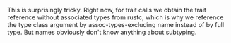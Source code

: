 This is surprisingly tricky. Right now, for trait calls we obtain the trait reference without associated types from rustc, which is why we reference the type class argument by assoc-types-excluding name instead of by full type. But names obviously don't know anything about subtyping.
